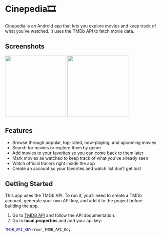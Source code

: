 # **Cinepedia🎞️**
Cinepedia is an Android app that lets you explore movies and keep track of what you’ve watched.
It uses the TMDb API to fetch movie data.

## Screenshots
<p float="left">
	<img src="https://github.com/dev-aniketj/Weather-App/blob/master/SS/image1.jpg" width="200"/>
	<img src="https://github.com/dev-aniketj/Weather-App/blob/master/SS/image2.jpg" width="200"/>
</p>

## **Features**
- Browse through popular, top-rated, now-playing, and upcoming movies
- Search for movies or explore them by genre  
- Add movies to your favorites so you can come back to them later  
- Mark movies as watched to keep track of what you’ve already seen 
- Watch official trailers right inside the app
- Create an account so your favorites and watch list don’t get lost

## **Getting Started**
This app uses the TMDb API. To run it, you’ll need to create a TMDb account, 
generate your own API key, and add it to the project before building the app.
1. Go to [TMDB API](https://www.themoviedb.org/documentation/api) and follow the API documentation.
2. Go to **local.properties** and add your api key:
```bash
TMDB_API_KEY=Your_TMDB_API_Key
```

